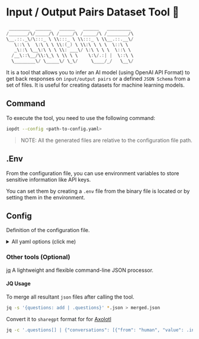 # Input / Output Pairs Dataset Tool 🤖
```go
 ________  ______   ______   ______   _________  
/_______/\/_____/\ /_____/\ /_____/\ /________/\ 
\__.::._\/\:::_ \ \\:::_ \ \\:::_ \ \\__.::.__\/ 
   \::\ \  \:\ \ \ \\:(_) \ \\:\ \ \ \  \::\ \   
   _\::\ \__\:\ \ \ \\: ___\/ \:\ \ \ \  \::\ \  
  /__\::\__/\\:\_\ \ \\ \ \    \:\/.:| |  \::\ \ 
  \________\/ \_____\/ \_\/     \____/_/   \__\/
```

It is a tool that allows you to infer an AI model (using OpenAI API Format) to get back responses on `input/output pairs` or a defined `JSON Schema` from a set of files. It is useful for creating datasets for machine learning models.

## Command

To execute the tool, you need to use the following command:

```sh
iopdt --config <path-to-config.yaml>
```
> NOTE: All the generated files are relative to the configuration file path.

## .Env

From the configuration file, you can use environment variables to store sensitive information like API keys.

You can set them by creating a `.env` file from the binary file is located or by setting them in the environment.

## Config

Definition of the configuration file.

<details>
<summary>All yaml options (click me)</summary>

```yaml
## The target to use for the process
## The target is a set of configurations for the API
## that is compatible with the OpenAI API
targets:
  - name: openai # The name of the target
    api_url: https://api.openai.com/v1/ # The URL of the API
    api_key_env: OPENAI_API_KEY # The environment variable that contains the API key

## The process to execute during the inference
## it may contain multiple processes, each process
## will be executed in order
processes:
  - name: dialog-with-chat-gpt3 # The name of the process
    model: gpt-3.5-turbo-0125 # The model to use
    target: openai # The target configuration to use when calling the API
    temperature: 0.6 # The temperature to use when calling the API. Use `0` to disable
    # The maximum tokens to use when calling the API. 
    ## Max depends on the model and use `0` to disable and 
    # use the default value for the model.
    max_tokens: 2100 
    chunk_size: 2100 # The chunk size in which the input will be split to call the API. default: 4096
    skip: false # Ignore the process when executing the tool. default: false
    # The input to use when calling the API, 
    # it can be a path to a file or a pattern to match multiple files. 
    ## NOTE: All files are relative to the configuration file path.
    documents:
      - corpus/*.txt
    # The output directory to save the results. 
    # This directory is relative to the configuration file path.
    # default: output
    output_dir: output/corpus
    # The instruction to the system (Context) to use when calling the API
    # Try to be as specific as possible to get the best results.
    # The Tool first try to find all JSON inside ````json ... ```` and then if not, parse the whole text.
    system_prompt: |
      You are a smart person that creates questions in 'input' and 'output' pairs from the given document.
      Expected response format:

      ```json
      {
        "questions": [
          {
            "input": "What is the capital of France?",
            "output": "Paris"
          }
        ]
      }
      ```
    # User prompt to use when calling the API.
    # It uses .Document which is the text extracted
    # from the documents splitted by the chunk size.
    user_prompt: |
      Here is the document:
      {{ .Document }}
    # If the response is a JSON object, it will use the JSON schema 
    # to validate the response and extract the data.
    # If the data is not valid, then saves a txt.
    ## NOTE: Follow the JSON Schema format:
    ## https://json-schema.org/learn/getting-started-step-by-step
    json_schema:
      type: object
      properties:
        questions:
          type: array
          items:
            type: object
            properties:
              input:
                type: string
              output:
                type: string
            required: [input, output]
      required: [questions]
```
</details>

### Other tools (Optional)

[jq](https://jqlang.github.io/jq/) A lightweight and flexible command-line JSON processor.

#### JQ Usage

To merge all resultant `json` files after calling the tool.

```sh
jq -s '{questions: add | .questions}' *.json > merged.json
```

Convert it to `sharegpt` format for for [Axolotl](https://github.com/OpenAccess-AI-Collective/axolotl?tab=readme-ov-file#dataset)

```sh
jq -c '.questions[] | {"conversations": [{"from": "human", "value": .input}, {"from": "gpt", "value": .output}]}' merged.json > transformed.jsonl
```
